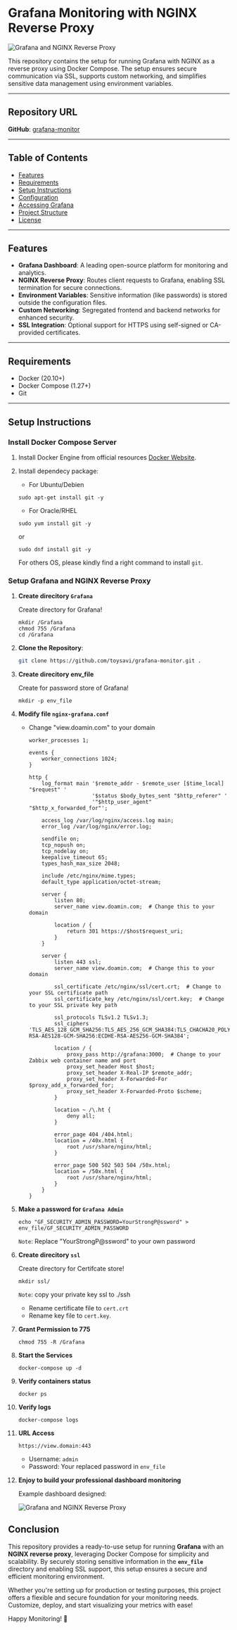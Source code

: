 # Grafana Monitoring with NGINX Reverse Proxy

![Grafana and NGINX Reverse Proxy](./images/imags.png)




This repository contains the setup for running Grafana with NGINX as a reverse proxy using Docker Compose. The setup ensures secure communication via SSL, supports custom networking, and simplifies sensitive data management using environment variables.

---

## Repository URL
**GitHub**: [grafana-monitor](https://github.com/toysavi/gragana-monitor.git)

---

## Table of Contents
- [Features](#features)
- [Requirements](#requirements)
- [Setup Instructions](#setup-instructions)
- [Configuration](#configuration)
- [Accessing Grafana](#accessing-grafana)
- [Project Structure](#project-structure)
- [License](#license)

---

## Features
- **Grafana Dashboard**: A leading open-source platform for monitoring and analytics.
- **NGINX Reverse Proxy**: Routes client requests to Grafana, enabling SSL termination for secure connections.
- **Environment Variables**: Sensitive information (like passwords) is stored outside the configuration files.
- **Custom Networking**: Segregated frontend and backend networks for enhanced security.
- **SSL Integration**: Optional support for HTTPS using self-signed or CA-provided certificates.

---

## Requirements
- Docker (20.10+)
- Docker Compose (1.27+)
- Git

---

## Setup Instructions
### Install Docker Compose Server
1. Install Docker Engine from official resources [Docker Website](https://docs.docker.com/engine/install/).
2. Install dependecy package:
    
    - For Ubuntu/Debien
    ```
    sudo apt-get install git -y
    ```
     - For Oracle/RHEL
    ```
    sudo yum install git -y
    ```

     or

    ```
    sudo dnf install git -y
    ```

    For others OS, please kindly find a right command to install `git`.
### Setup Grafana and NGINX Reverse Proxy
1. **Create direcitory ``Grafana``**
    
    Create directory for Grafana!
    ```
    mkdir /Grafana
    chmod 755 /Grafana
    cd /Grafana
    ```
2. **Clone the Repository**:
   ```bash
   git clone https://github.com/toysavi/grafana-monitor.git .
   ```
3. **Create direcitory env_file**
    
    Create for password store of Grafana!
    ```
    mkdir -p env_file
    ```
4. **Modify file ``nginx-grafana.conf``**
    
    - Change "view.doamin.com" to your domain
        ```
        worker_processes 1;

        events {
            worker_connections 1024;
        }

        http {
            log_format main '$remote_addr - $remote_user [$time_local] "$request" '
                            '$status $body_bytes_sent "$http_referer" '
                            '"$http_user_agent" "$http_x_forwarded_for"';

            access_log /var/log/nginx/access.log main;
            error_log /var/log/nginx/error.log;

            sendfile on;
            tcp_nopush on;
            tcp_nodelay on;
            keepalive_timeout 65;
            types_hash_max_size 2048;

            include /etc/nginx/mime.types;
            default_type application/octet-stream;

            server {
                listen 80;
                server_name view.doamin.com;  # Change this to your domain

                location / {
                    return 301 https://$host$request_uri;
                }
            }

            server {
                listen 443 ssl;
                server_name view.doamin.com;  # Change this to your domain

                ssl_certificate /etc/nginx/ssl/cert.crt;  # Change to your SSL certificate path
                ssl_certificate_key /etc/nginx/ssl/cert.key;  # Change to your SSL private key path

                ssl_protocols TLSv1.2 TLSv1.3;
                ssl_ciphers 'TLS_AES_128_GCM_SHA256:TLS_AES_256_GCM_SHA384:TLS_CHACHA20_POLY1305_SHA256:ECDHE-RSA-AES128-GCM-SHA256:ECDHE-RSA-AES256-GCM-SHA384';

                location / {
                    proxy_pass http://grafana:3000;  # Change to your Zabbix web container name and port
                    proxy_set_header Host $host;
                    proxy_set_header X-Real-IP $remote_addr;
                    proxy_set_header X-Forwarded-For $proxy_add_x_forwarded_for;
                    proxy_set_header X-Forwarded-Proto $scheme;
                }

                location ~ /\.ht {
                    deny all;
                }

                error_page 404 /404.html;
                location = /40x.html {
                    root /usr/share/nginx/html;
                }

                error_page 500 502 503 504 /50x.html;
                location = /50x.html {
                    root /usr/share/nginx/html;
                }
            }
        }
        ```
5. **Make a password for ``Grafana Admin``**
    ```
    echo "GF_SECURITY_ADMIN_PASSWORD=YourStrongP@ssword" > env_file/GF_SECURITY_ADMIN_PASSWORD
    ```
    ``Note``: Replace "YourStrongP@ssword" to your own password

6. **Create direcitory `ssl`**
    
    Create directory for Certifcate store!
    ```
    mkdir ssl/
    ```
    ``Note``: copy your private key ssl to ./ssh
    
    - Rename certificate file to ``cert.crt``
    - Rename key file to ``cert.key``.

7. **Grant Permission to 775**
    ```
    chmod 755 -R /Grafana
    ```
8. **Start the Services**
    ```
    docker-compose up -d
    ```
9. **Verify containers status**
    ```
    docker ps
    ```
10. **Verify logs**
    ```
    docker-compose logs
    ```
11. **URL Access**
    ```
    https://view.domain:443
    ```

    - Username: ``admin``
    - Password: Your replaced password in ``env_file``
12. **Enjoy to build your professional dashboard monitoring**
    
    Example dashboard designed:

    ![Grafana and NGINX Reverse Proxy](./images/sample_dashbaord.png)


## Conclusion  

This repository provides a ready-to-use setup for running **Grafana** with an **NGINX reverse proxy**, leveraging Docker Compose for simplicity and scalability. By securely storing sensitive information in the **`env_file`** directory and enabling SSL support, this setup ensures a secure and efficient monitoring environment.  

Whether you're setting up for production or testing purposes, this project offers a flexible and secure foundation for your monitoring needs. Customize, deploy, and start visualizing your metrics with ease!  

Happy Monitoring! 🚀  
